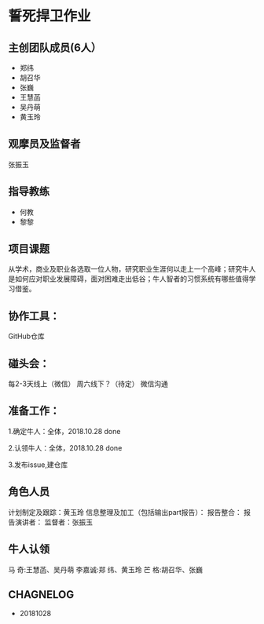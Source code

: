 # 誓死捍卫作业


## 主创团队成员(6人）

- 郑纬
- 胡召华
- 张巍
- 王慧菡
- 吴丹萌
- 黄玉玲

## 观摩员及监督者

张振玉


## 指导教练

- 何教
- 黎黎


## 项目课题

从学术，商业及职业各选取一位人物，研究职业生涯何以走上一个高峰；研究牛人是如何应对职业发展障碍，面对困难走出低谷；牛人智者的习惯系统有哪些值得学习借鉴。


## 协作工具：

GitHub仓库

## 碰头会：

每2-3天线上（微信）
周六线下？（待定）
微信沟通


## 准备工作：

1.确定牛人：全体，2018.10.28 done

2.认领牛人：全体，2018.10.28 done

3.发布issue,建仓库




## 角色人员

计划制定及跟踪：黄玉玲
信息整理及加工（包括输出part报告）：
报告整合：
报告演讲者：
监督者：张振玉


## 牛人认领

马    奇:王慧菡、吴丹萌
李嘉诚:郑    纬、黄玉玲
芒    格:胡召华、张巍


## CHAGNELOG

- 20181028
